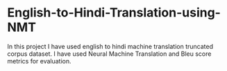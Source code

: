 # English-to-Hindi-Translation-using-NMT
In this project I have used english to hindi machine translation truncated corpus dataset. I have used Neural Machine Translation and Bleu score metrics for evaluation.
